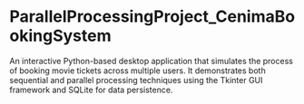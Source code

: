 # ParallelProcessingProject_CenimaBookingSystem
An interactive Python-based desktop application that simulates the process of booking movie tickets across multiple users. It demonstrates both sequential and parallel processing techniques using the Tkinter GUI framework and SQLite for data persistence. 
